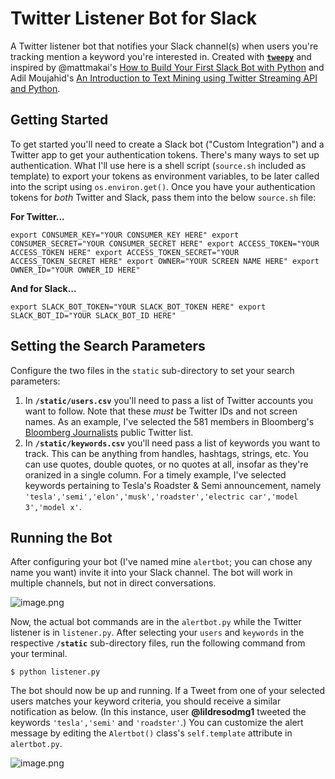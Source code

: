 
# Twitter Listener Bot for Slack

A Twitter listener bot that notifies your Slack channel(s) when users you're tracking mention a keyword you're interested in. Created with [**`tweepy`**](https://github.com/tweepy/tweepy) and inspired by @mattmakai's [How to Build Your First Slack Bot with Python](https://github.com/mattmakai/fullstackpython.com/blob/master/content/posts/160604-build-first-slack-bot-python.markdown) and Adil Moujahid's [An Introduction to Text Mining using Twitter Streaming API and Python](http://adilmoujahid.com/posts/2014/07/twitter-analytics/).

## Getting Started

To get started you'll need to create a Slack bot ("Custom Integration") and a Twitter app to get your authentication tokens. There's many ways to set up authentication. What I'll use here is a shell script (`source.sh` included as template) to export your tokens as environment variables, to be later called into the script using `os.environ.get()`. Once you have your authentication tokens for *both* Twitter and Slack, pass them into the below `source.sh` file:

**For Twitter...**

`export CONSUMER_KEY="YOUR CONSUMER_KEY HERE"
export CONSUMER_SECRET="YOUR CONSUMER_SECRET HERE"
export ACCESS_TOKEN="YOUR ACCESS_TOKEN HERE"
export ACCESS_TOKEN_SECRET="YOUR ACCESS_TOKEN_SECRET HERE"
export OWNER="YOUR SCREEN NAME HERE"
export OWNER_ID="YOUR OWNER_ID HERE"`

**And for Slack...**

`export SLACK_BOT_TOKEN="YOUR SLACK_BOT_TOKEN HERE"
export SLACK_BOT_ID="YOUR SLACK_BOT_ID HERE"`

## Setting the Search Parameters

Configure the two files in the `static` sub-directory to set your search parameters:

1. In **`/static/users.csv`** you'll need to pass a list of Twitter accounts you want to follow. Note that these *must* be Twitter IDs and not screen names. As an example, I've selected the 581 members in Bloomberg's [Bloomberg Journalists](https://twitter.com/business/lists/bloomberg-journalists?lang=en) public Twitter list.
2. In **`/static/keywords.csv`** you'll need pass a list of keywords you want to track. This can be anything from handles, hashtags, strings, etc. You can use quotes, double quotes, or no quotes at all, insofar as they're oranized in a single column. For a timely example, I've selected keywords pertaining to Tesla's Roadster & Semi announcement, namely `'tesla','semi','elon','musk','roadster','electric car','model 3','model x'`.


## Running the Bot

After configuring your bot (I've named mine `alertbot`; you can chose any name you want) invite it into your Slack channel. The bot will work in multiple channels, but not in direct conversations.

![image.png](attachment:image.png)

Now, the actual bot commands are in the `alertbot.py` while the Twitter listener is in `listener.py`. After selecting your `users` and `keywords` in the respective **`/static`** sub-directory files, run the following command from your terminal.

`$ python listener.py`

The bot should now be up and running. If a Tweet from one of your selected users matches your keyword criteria, you should receive a similar notification as below. (In this instance, user **@lildresodmg1** tweeted the keywords `'tesla','semi'` and `'roadster'`.) You can customize the alert message by editing the `Alertbot()` class's `self.template` attribute in `alertbot.py`.

![image.png](attachment:image.png)
